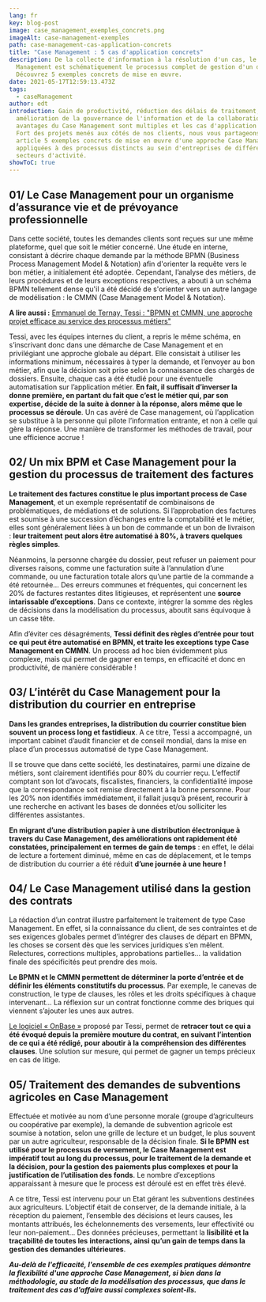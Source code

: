 ```yaml
---
lang: fr
key: blog-post
image: case_management_exemples_concrets.png
imageAlt: case-management-exemples
path: case-management-cas-application-concrets
title: "Case Management : 5 cas d'application concrets"
description: De la collecte d'information à la résolution d'un cas, le Case
  Management est schématiquement le processus complet de gestion d'un dossier.
  Découvrez 5 exemples concrets de mise en œuvre.
date: 2021-05-17T12:59:13.473Z
tags:
  - caseManagement
author: edt
introduction: Gain de productivité, réduction des délais de traitement,
  amélioration de la gouvernance de l'information et de la collaboration… les
  avantages du Case Management sont multiples et les cas d'application divers.
  Fort des projets menés aux côtés de nos clients, nous vous partageons dans cet
  article 5 exemples concrets de mise en œuvre d'une approche Case Management
  appliquées à des processus distincts au sein d'entreprises de différents
  secteurs d'activité.
showToC: true
---
```

## 01/ Le Case Management pour un organisme d’assurance vie et de prévoyance professionnelle

Dans cette société, toutes les demandes clients sont reçues sur une même plateforme, quel que soit le métier concerné. Une étude en interne, consistant à décrire chaque demande par la méthode BPMN (Business Process Management Model & Notation) afin d'orienter la requête vers le bon métier, a initialement été adoptée. Cependant, l’analyse des métiers, de leurs procédures et de leurs exceptions respectives, a abouti à un schéma BPMN tellement dense qu'il a été décidé de s'orienter vers un autre langage de modélisation : le CMMN (Case Management Model & Notation).

**A lire aussi :** [Emmanuel de Ternay, Tessi : "BPMN et CMMN, une approche projet efficace au service des processus métiers"](https://blog-consulting-and-integration.tessi.eu/posts/emmanuel-de-ternay-BPMN-CMMN-methodologie-modelisation-processus-metiers)

Tessi, avec les équipes internes du client, a repris le même schéma, en s’inscrivant donc dans une démarche de Case Management et en privilégiant une approche globale au départ. Elle consistait à utiliser les informations minimum, nécessaires à typer la demande, et l’envoyer au bon métier, afin que la décision soit prise selon la connaissance des chargés de dossiers. Ensuite, chaque cas a été étudié pour une éventuelle automatisation sur l’application métier. **En fait, il suffisait d’inverser la donne première, en partant** **du fait que c’est le métier qui, par son expertise, décide de la suite à donner à la réponse, alors même que le** **processus se déroule**. Un cas avéré de Case management, où l’application se substitue à la personne qui pilote l’information entrante, et non à celle qui gère la réponse. Une manière de transformer les méthodes de travail, pour une efficience accrue !

## 02/ Un mix BPM et Case Management pour la gestion du processus de traitement des factures

**Le traitement des factures constitue le plus important process de Case Management**, et un exemple représentatif de combinaisons de problématiques, de médiations et de solutions. Si l’approbation des factures est soumise à une succession d’échanges entre la comptabilité et le métier, elles sont généralement liées à un bon de commande et un bon de livraison : **leur traitement** **peut alors être automatisé à 80%, à travers quelques règles simples**.

Néanmoins, la personne chargée du dossier, peut refuser un paiement pour diverses raisons, comme une facturation suite à l’annulation d’une commande, ou une facturation totale alors qu’une partie de la commande a été retournée… Des erreurs communes et fréquentes, qui concernent les 20% de factures restantes dites litigieuses, et représentent une **source intarissable d’exceptions**. Dans ce contexte, intégrer la somme des règles de décisions dans la modélisation du processus, aboutit sans équivoque à un casse tête.

Afin d’éviter ces désagréments, **Tessi définit des règles d’entrée pour tout ce qui peut être automatisé en BPMN, et traite les exceptions type Case Management en CMMN**. Un process ad hoc bien évidemment plus complexe, mais qui permet de gagner en temps, en efficacité et donc en productivité, de manière considérable !

## 03/ L’intérêt du Case Management pour la distribution du courrier en entreprise

**Dans les grandes entreprises, la distribution du courrier constitue bien souvent un process long et fastidieux**. A ce titre, Tessi a accompagné, un important cabinet d’audit financier et de conseil mondial, dans la mise en place d’un processus automatisé de type Case Management.

Il se trouve que dans cette société, les destinataires, parmi une dizaine de métiers, sont clairement identifiés pour 80% du courrier reçu. L’effectif comptant son lot d’avocats, fiscalistes, financiers, la confidentialité impose que la correspondance soit remise directement à la bonne personne. Pour les 20% non identifiés immédiatement, il fallait jusqu’à présent, recourir à une recherche en activant les bases de données et/ou solliciter les différentes assistantes.

**En migrant d’une distribution papier à une distribution électronique à travers du Case Management, des améliorations ont rapidement été constatées, principalement en termes de gain de temps** : en effet, le délai de lecture a fortement diminué, même en cas de déplacement, et le temps de distribution du courrier a été réduit **d’une journée à une heure !**

## 04/ Le Case Management utilisé dans la gestion des contrats

La rédaction d’un contrat illustre parfaitement le traitement de type Case Management. En effet, si la connaissance du client, de ses contraintes et de ses exigences globales permet d’intégrer des clauses de départ en BPMN, les choses se corsent dès que les services juridiques s’en mêlent. Relectures, corrections multiples, approbations partielles… la validation finale des spécificités peut prendre des mois.

**Le BPMN et le CMMN permettent de déterminer la porte d’entrée et de définir les éléments** **constitutifs du processus**. Par exemple, le canevas de construction, le type de clauses, les rôles et les droits spécifiques à chaque intervenant... La réflexion sur un contrat fonctionne comme des briques qui viennent s’ajouter les unes aux autres.

[Le logiciel « OnBase »](https://www.onbase.com/fr-FR) proposé par Tessi, permet de **retracer tout ce qui a été évoqué depuis la** **première mouture du contrat, en suivant l’intention de ce qui a été rédigé, pour aboutir à la** **compréhension des différentes clauses**. Une solution sur mesure, qui permet de gagner un temps précieux en cas de litige.

## 05/ Traitement des demandes de subventions agricoles en Case Management

Effectuée et motivée au nom d’une personne morale (groupe d’agriculteurs ou coopérative par exemple), la demande de subvention agricole est soumise à notation, selon une grille de lecture et un budget, le plus souvent par un autre agriculteur, responsable de la décision finale. **Si le BPMN** **est utilisé pour le processus de versement, le Case Management est impératif tout au long du processus, pour le traitement de la demande et la décision, pour la gestion des** **paiements plus complexes et pour la justification de l’utilisation des fonds**. Le nombre d’exceptions apparaissant à mesure que le process est déroulé est en effet très élevé.

A ce titre, Tessi est intervenu pour un Etat gérant les subventions destinées aux agriculteurs. L’objectif était de conserver, de la demande initiale, à la réception du paiement, l’ensemble des décisions et leurs causes, les montants attribués, les échelonnements des versements, leur effectivité ou leur non-paiement… Des données précieuses, permettant la **lisibilité et la traçabilité de toutes les** **interactions, ainsi qu’un gain de temps dans la gestion des demandes ultérieures**.

***Au-delà de l'efficacité, l'ensemble de ces exemples pratiques démontre la flexibilité d'une approche Case Management, si bien dans la méthodologie, au stade de la modélisation des processus, que dans le traitement des cas d'affaire aussi complexes soient-ils.***
